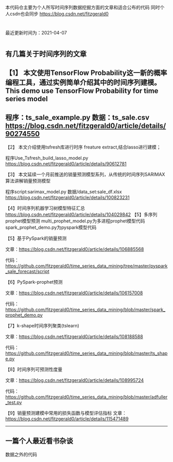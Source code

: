 #
本代码仓主要为个人所写时间序列数据挖掘方面的文章和适合公布的代码
同时个人csdn也会同步
https://blog.csdn.net/fitzgerald0
#
最近更新时间为：2021-04-07

#
有几篇关于时间序列的文章
-----------------------------------------------------------------------------------
【1】
本文使用TensorFlow Probability这一新的概率编程工具，通过实例简单介绍其中的时间序列建模。
This demo use TensorFlow Probability for time series model 
-----------------------------------------------------------------------------------
程序：ts_sale_example.py
数据：ts_sale.csv
https://blog.csdn.net/fitzgerald0/article/details/90274550
-------------------------------------------------------------------------------------
【2】
本文介绍使用tsfresh库进行时序 freature extract,结合lasso进行建模；

程序Use_Tsfresh_build_lasso_model.py
https://blog.csdn.net/fitzgerald0/article/details/90612781

【3】
本文延续一个月前推送的销量预测模型系列，从传统的时间序列SARIMAX 算法讲解销量预测模型

程序script:sarimax_model.py
数据/data_set:sale_df.xlsx
https://blog.csdn.net/fitzgerald0/article/details/100823231

【4】时间序列机器学习树模型特征汇总
https://blog.csdn.net/fitzgerald0/article/details/104029842
【5】多序列prophet模型预测
multi_prophet_model.py为多进程prophet模型代码
spark_prophet_demo.py为pyspark模型代码


【5】基于PySpark的销量预测

文章：https://blog.csdn.net/fitzgerald0/article/details/106885568

代码：https://github.com/fitzgerald0/time_series_data_mining/tree/master/pyspark_sale_forecast/script


【6】PySpark-prophet预测

文章：https://blog.csdn.net/fitzgerald0/article/details/106157008

代码：https://github.com/fitzgerald0/time_series_data_mining/blob/master/spark_prophet_demo.py

【7】k-shape时间序列聚类(tslearn)

文章：https://blog.csdn.net/fitzgerald0/article/details/108188588

代码：https://github.com/fitzgerald0/time_series_data_mining/blob/master/ts_shape.py

【8】时间序列可预测性度量

文章：https://blog.csdn.net/fitzgerald0/article/details/108995724

代码：https://github.com/fitzgerald0/time_series_data_mining/blob/master/adfuller_test.py


【9】销量预测建模中常用的损失函数与模型评估指标
文章：https://blog.csdn.net/fitzgerald0/article/details/115471489


-------------------------------------------------------------------------------------
一篇个人最近看书杂谈
-------------------------------------------------------------------------------------
数据之外的代码
